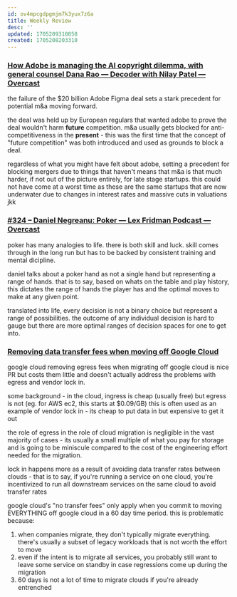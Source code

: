 ```yaml
---
id: ov4mpcgdpgmjm7k3yux7z6a
title: Weekly Review
desc: ''
updated: 1705209310858
created: 1705208203310
---
```


### [How Adobe is managing the AI copyright dilemma, with general counsel Dana Rao — Decoder with Nilay Patel — Overcast](https://overcast.fm/+QLduCUFk8)

the failure of the $20 billion Adobe Figma deal sets a stark precedent for potential m&a moving forward.

the deal was held up by European regulars that wanted adobe to prove the deal wouldn't harm **future** competition.
m&a usually gets blocked for anti-competitiveness in the **present** - this was the first time that the concept of "future competition" was both introduced and used as grounds to block a deal.

regardless of what you might have felt about adobe, setting a precedent for blocking mergers due to things that haven't means that m&a is that much harder, if not out of the picture entirely, for late stage startups. this could not have come at a worst time as these are the same startups that are now underwater due to changes in interest rates and massive cuts in valuations 
jkk

### [#324 – Daniel Negreanu: Poker — Lex Fridman Podcast — Overcast](https://lexfridman.com/daniel-negreanu/?utm_source=rss&utm_medium=rss&utm_campaign=daniel-negreanu)

<!-- https://www.notion.so/324-Daniel-Negreanu-Poker-Lex-Fridman-Podcast-Overcast-0cc3810a5edf497cb8868e53b937a8ff?pvs=4 -->

poker has many analogies to life. there is both skill and luck. skill comes through in the long run but has to be backed by consistent training and mental dicipline. 

daniel talks about a poker hand as not a single hand but representing a range of hands. that is to say, based on whats on the table and play history, this dictates the range of hands the player has and the optimal moves to make at any given point. 

translated into life, every decision is not a binary choice but represent a range of possibilities. the outcome of any individual decision is hard to gauge but there are more optimal ranges of decision spaces for one to get into.

### [Removing data transfer fees when moving off Google Cloud](https://cloud.google.com/blog/products/networking/eliminating-data-transfer-fees-when-migrating-off-google-cloud/)

google cloud removing egress fees when migrating off google cloud is nice PR but costs them little and doesn't actually address the problems with egress and vendor lock in.

some background - in the cloud, ingress is cheap (usually free) but egress is not (eg. for AWS ec2, this starts at $0.09/GB)
this is often used as an example of vendor lock in - its cheap to put data in but expensive to get it out

the role of egress in the role of cloud migration is negligible in the vast majority of cases - its usually a small multiple of what you pay for storage and is going to be miniscule compared to the cost of the engineering effort needed for the migration. 

lock in happens more as a result of avoiding data transfer rates between clouds - that is to say, if you're running a service on one cloud, you're incentivized to run all downstream services on the same cloud to avoid transfer rates

google cloud's "no transfer fees" only apply when you commit to moving EVERYTHING off google cloud in a 60 day time period. this is problematic because:
1. when companies migrate, they don't typically migrate everything. there's usually a subset of legacy workloads that is not worth the effort to move
2. even if the intent is to migrate all services, you probably still want to leave some service on standby in case regressions come up during the migration
3. 60 days is not a lot of time to migrate clouds if you're already entrenched

